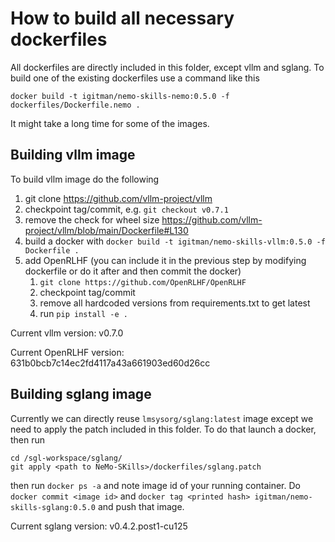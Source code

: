 # How to build all necessary dockerfiles

All dockerfiles are directly included in this folder, except vllm and sglang.
To build one of the existing dockerfiles use a command like this

```
docker build -t igitman/nemo-skills-nemo:0.5.0 -f dockerfiles/Dockerfile.nemo .
```
It might take a long time for some of the images.

## Building vllm image

To build vllm image do the following

1. git clone https://github.com/vllm-project/vllm
2. checkpoint tag/commit, e.g. `git checkout v0.7.1`
3. remove the check for wheel size https://github.com/vllm-project/vllm/blob/main/Dockerfile#L130
4. build a docker with `docker build -t igitman/nemo-skills-vllm:0.5.0 -f Dockerfile .`
5. add OpenRLHF (you can include it in the previous step by modifying dockerfile or do it after and then commit the docker)
   1. `git clone https://github.com/OpenRLHF/OpenRLHF`
   2. checkpoint tag/commit
   3. remove all hardcoded versions from requirements.txt to get latest
   4. run `pip install -e .`

Current vllm version: v0.7.0

Current OpenRLHF version: 631b0bcb7c14ec2fd4117a43a661903ed60d26cc

## Building sglang image

Currently we can directly reuse `lmsysorg/sglang:latest` image except we need to apply the patch included in this folder.
To do that launch a docker, then run

```
cd /sgl-workspace/sglang/
git apply <path to NeMo-SKills>/dockerfiles/sglang.patch
```

then run `docker ps -a` and note image id of your running container. Do `docker commit <image id>`
and `docker tag <printed hash> igitman/nemo-skills-sglang:0.5.0` and push that image.

Current sglang version: v0.4.2.post1-cu125
